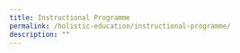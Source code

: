 ```yaml
---
title: Instructional Programme
permalink: /holistic-education/instructional-programme/
description: ""
---
```

